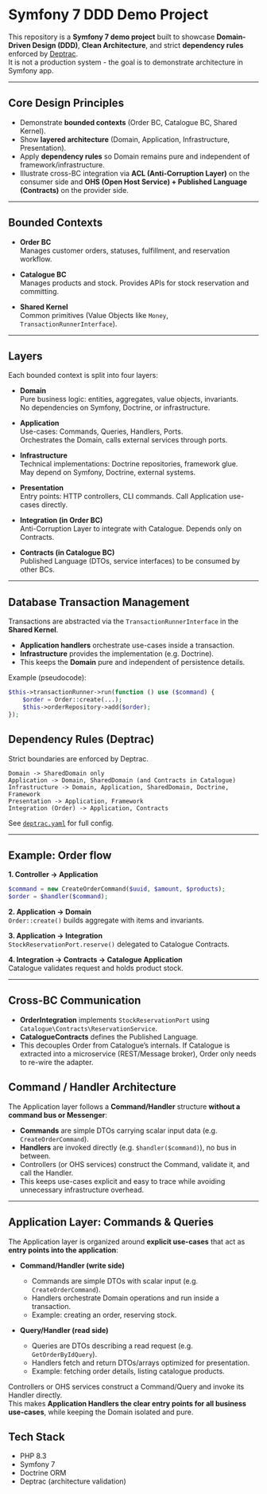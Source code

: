 # Symfony 7 DDD Demo Project

This repository is a **Symfony 7 demo project** built to showcase **Domain-Driven Design (DDD)**, **Clean Architecture**, and strict **dependency rules** enforced by [Deptrac](https://github.com/qossmic/deptrac).  
It is not a production system - the goal is to demonstrate architecture in Symfony app.

---

## Core Design Principles
- Demonstrate **bounded contexts** (Order BC, Catalogue BC, Shared Kernel).
- Show **layered architecture** (Domain, Application, Infrastructure, Presentation).
- Apply **dependency rules** so Domain remains pure and independent of framework/infrastructure.
- Illustrate cross-BC integration via **ACL (Anti-Corruption Layer)** on the consumer side
  and **OHS (Open Host Service) + Published Language (Contracts)** on the provider side.
---

## Bounded Contexts

- **Order BC**  
  Manages customer orders, statuses, fulfillment, and reservation workflow.

- **Catalogue BC**  
  Manages products and stock. Provides APIs for stock reservation and committing.

- **Shared Kernel**  
  Common primitives (Value Objects like `Money`, `TransactionRunnerInterface`).


---

## Layers

Each bounded context is split into four layers:

- **Domain**  
  Pure business logic: entities, aggregates, value objects, invariants.  
  No dependencies on Symfony, Doctrine, or infrastructure.

- **Application**  
  Use-cases: Commands, Queries, Handlers, Ports.  
  Orchestrates the Domain, calls external services through ports.

- **Infrastructure**  
  Technical implementations: Doctrine repositories, framework glue.  
  May depend on Symfony, Doctrine, external systems.

- **Presentation**  
  Entry points: HTTP controllers, CLI commands. Call Application use-cases directly.

- **Integration (in Order BC)**  
  Anti-Corruption Layer to integrate with Catalogue. Depends only on Contracts.

- **Contracts (in Catalogue BC)**  
  Published Language (DTOs, service interfaces) to be consumed by other BCs.

---

## Database Transaction Management

Transactions are abstracted via the `TransactionRunnerInterface` in the **Shared Kernel**.
- **Application handlers** orchestrate use-cases inside a transaction.
- **Infrastructure** provides the implementation (e.g. Doctrine).
- This keeps the **Domain** pure and independent of persistence details.

Example (pseudocode):

```php
$this->transactionRunner->run(function () use ($command) {
    $order = Order::create(...);
    $this->orderRepository->add($order);
});
```

## Dependency Rules (Deptrac)

Strict boundaries are enforced by Deptrac.

```
Domain -> SharedDomain only  
Application -> Domain, SharedDomain (and Contracts in Catalogue)  
Infrastructure -> Domain, Application, SharedDomain, Doctrine, Framework  
Presentation -> Application, Framework  
Integration (Order) -> Application, Contracts  
```

See [`deptrac.yaml`](./deptrac.yaml) for full config.

---

## Example: Order flow

**1. Controller → Application**

```php
$command = new CreateOrderCommand($uuid, $amount, $products);
$order = $handler($command);
```

**2. Application → Domain**  
`Order::create()` builds aggregate with items and invariants.

**3. Application → Integration**  
`StockReservationPort.reserve()` delegated to Catalogue Contracts.

**4. Integration → Contracts → Catalogue Application**  
Catalogue validates request and holds product stock.

---

## Cross-BC Communication

- **OrderIntegration** implements `StockReservationPort` using `Catalogue\Contracts\ReservationService`.
- **CatalogueContracts** defines the Published Language.
- This decouples Order from Catalogue’s internals. If Catalogue is extracted into a microservice (REST/Message broker), Order only needs to re-wire the adapter.

## Command / Handler Architecture

The Application layer follows a **Command/Handler** structure **without a command bus or Messenger**:

- **Commands** are simple DTOs carrying scalar input data (e.g. `CreateOrderCommand`).
- **Handlers** are invoked directly (e.g. `$handler($command)`), no bus in between.
- Controllers (or OHS services) construct the Command, validate it, and call the Handler.
- This keeps use-cases explicit and easy to trace while avoiding unnecessary infrastructure overhead.

---

## Application Layer: Commands & Queries

The Application layer is organized around **explicit use-cases** that act as **entry points into the application**:

- **Command/Handler (write side)**
    - Commands are simple DTOs with scalar input (e.g. `CreateOrderCommand`).
    - Handlers orchestrate Domain operations and run inside a transaction.
    - Example: creating an order, reserving stock.

- **Query/Handler (read side)**
    - Queries are DTOs describing a read request (e.g. `GetOrderByIdQuery`).
    - Handlers fetch and return DTOs/arrays optimized for presentation.
    - Example: fetching order details, listing catalogue products.

Controllers or OHS services construct a Command/Query and invoke its Handler directly.  
This makes **Application Handlers the clear entry points for all business use-cases**, while keeping the Domain isolated and pure.
## Tech Stack

- PHP 8.3
- Symfony 7
- Doctrine ORM
- Deptrac (architecture validation)
